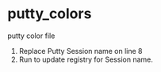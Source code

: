 # putty_colors
putty color file


1. Replace Putty Session name on line 8
2. Run to update registry for Session name.
